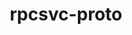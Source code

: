 ---
title: "rpcsvc-proto"
layout: cache
categories: [package, develop-2025-05-18]
meta: {"compilers": ["gcc@11.4.0"], "num_specs": 1, "num_specs_by_stack": {"hep": 1, "root": 1}, "oss": ["ubuntu22.04"], "platforms": ["linux"], "stacks": ["hep", "root"], "targets": ["x86_64_v3"], "versions": ["1.4.4"]}
spec_details: [{"compiler": "gcc@11.4.0", "hash": "vu26f5wudg5sbwwnwiiwxswbpnajp4il", "os": "ubuntu22.04", "platform": "linux", "size": "-", "stacks": ["hep", "root"], "target": "x86_64_v3", "variants": ["build_system=autotools"], "versions": ["1.4.4"]}]
---